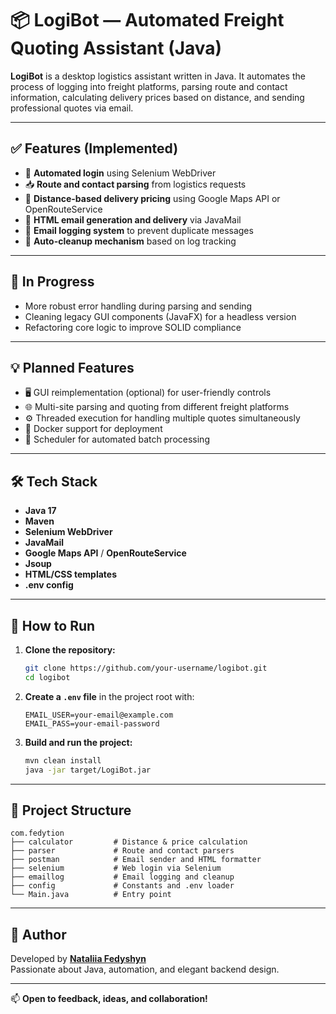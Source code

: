 # 📦 LogiBot — Automated Freight Quoting Assistant (Java)

**LogiBot** is a desktop logistics assistant written in Java. It automates the process of logging into freight platforms, parsing route and contact information, calculating delivery prices based on distance, and sending professional quotes via email.

---

## ✅ Features (Implemented)

- 🔐 **Automated login** using Selenium WebDriver
- 📥 **Route and contact parsing** from logistics requests
- 📏 **Distance-based delivery pricing** using Google Maps API or OpenRouteService
- 📧 **HTML email generation and delivery** via JavaMail
- 🧾 **Email logging system** to prevent duplicate messages
- 🧼 **Auto-cleanup mechanism** based on log tracking

---

## 🔧 In Progress

- More robust error handling during parsing and sending
- Cleaning legacy GUI components (JavaFX) for a headless version
- Refactoring core logic to improve SOLID compliance

---

## 💡 Planned Features

- 🖥 GUI reimplementation (optional) for user-friendly controls
- 🌐 Multi-site parsing and quoting from different freight platforms
- ⚙️ Threaded execution for handling multiple quotes simultaneously
- 🐳 Docker support for deployment
- 🔁 Scheduler for automated batch processing

---

## 🛠 Tech Stack

- **Java 17**
- **Maven**
- **Selenium WebDriver**
- **JavaMail**
- **Google Maps API** / **OpenRouteService**
- **Jsoup**
- **HTML/CSS templates**
- **.env config**

---

## 🚀 How to Run

1. **Clone the repository:**

   ```bash
   git clone https://github.com/your-username/logibot.git
   cd logibot
   ```

2. **Create a `.env` file** in the project root with:

   ```
   EMAIL_USER=your-email@example.com
   EMAIL_PASS=your-email-password
   ```

3. **Build and run the project:**

   ```bash
   mvn clean install
   java -jar target/LogiBot.jar
   ```

---

## 📂 Project Structure

```
com.fedytion
├── calculator         # Distance & price calculation
├── parser             # Route and contact parsers
├── postman            # Email sender and HTML formatter
├── selenium           # Web login via Selenium
├── emaillog           # Email logging and cleanup
├── config             # Constants and .env loader
└── Main.java          # Entry point
```

---

## 📝 Author

Developed by **[Nataliia Fedyshyn](https://github.com/fedytion)**  
Passionate about Java, automation, and elegant backend design.

---

📫 **Open to feedback, ideas, and collaboration!**
